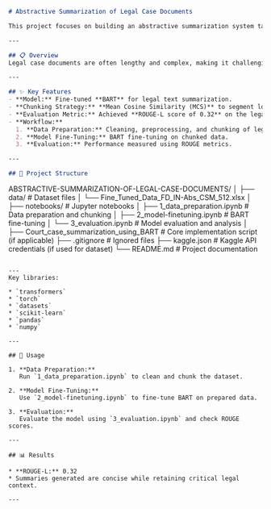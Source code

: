 ```markdown
# Abstractive Summarization of Legal Case Documents

This project focuses on building an abstractive summarization system tailored for legal case documents. It leverages **BART**, a transformer-based sequence-to-sequence model, fine-tuned with **Mean Cosine Similarity (MCS)** chunking to effectively handle long legal texts.

---

## 📋 Overview
Legal case documents are often lengthy and complex, making it challenging for lawyers, researchers, and other professionals to quickly grasp their content. This project fine-tunes BART to generate concise and meaningful summaries while maintaining legal context and accuracy.

---

## ✨ Key Features
- **Model:** Fine-tuned **BART** for legal text summarization.
- **Chunking Strategy:** **Mean Cosine Similarity (MCS)** to segment long documents.
- **Evaluation Metric:** Achieved **ROUGE-L score of 0.32** on the legal case summarization dataset.
- **Workflow:**  
  1. **Data Preparation:** Cleaning, preprocessing, and chunking of legal cases.  
  2. **Model Fine-Tuning:** BART fine-tuning on chunked data.  
  3. **Evaluation:** Performance measured using ROUGE metrics.

---

## 📂 Project Structure
```

ABSTRACTIVE-SUMMARIZATION-OF-LEGAL-CASE-DOCUMENTS/
│
├── data/                               # Dataset files
│   └── Fine\_Tuned\_Data\_FD\_IN-Abs\_CSM\_512.xlsx
│
├── notebooks/                          # Jupyter notebooks
│   ├── 1\_data\_preparation.ipynb        # Data preparation and chunking
│   ├── 2\_model-finetuning.ipynb        # BART fine-tuning
│   └── 3\_evaluation.ipynb              # Model evaluation and analysis
│
├── Court\_case\_summarization\_using\_BART # Core implementation script (if applicable)
├── .gitignore                          # Ignored files
├── kaggle.json                         # Kaggle API credentials (if used for dataset)
└── README.md                           # Project documentation

````

---
Key libraries:

* `transformers`
* `torch`
* `datasets`
* `scikit-learn`
* `pandas`
* `numpy`

---

## 🚀 Usage

1. **Data Preparation:**
   Run `1_data_preparation.ipynb` to clean and chunk the dataset.

2. **Model Fine-Tuning:**
   Use `2_model-finetuning.ipynb` to fine-tune BART on prepared data.

3. **Evaluation:**
   Evaluate the model using `3_evaluation.ipynb` and check ROUGE scores.

---

## 📊 Results

* **ROUGE-L:** 0.32
* Summaries generated are concise while retaining critical legal context.

---

